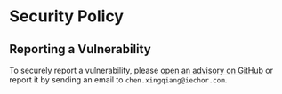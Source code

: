# Security Policy

## Reporting a Vulnerability

To securely report a vulnerability, please [open an advisory on GitHub](https://github.com/chenxingqiang/repofm/security/advisories/new) or report it by sending an email to `chen.xingqiang@iechor.com`.
